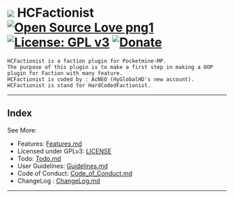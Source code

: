 # [![](https://avatars0.githubusercontent.com/u/34904027?s=70&v=4)](https://github.com/AcNEO/HCFactionist/) HCFactionist [![Open Source Love png1](https://badges.frapsoft.com/os/v1/open-source.png?v=103)](https://github.com/AcNEO/HCFactionist/) [![License: GPL v3](https://img.shields.io/badge/License-GPL%20v3-blue.svg)](https://github.com/AcNEO/HCFactionist/blob/master/LICENSE) [![Donate](https://img.shields.io/badge/Donate-PayPal-green.svg)](https://PayPal.me/HyGlobalHD)
```
HCFactionist is a faction plugin for Pocketmine-MP.
The purpose of this plugin is to make a first step in making a OOP plugin for Faction with many feature.
HCFactionist is coded by : AcNEO (HyGlobalHD's new account).
HCFactionist is stand for HardCodedFactionist.
```

---

## Index
See More: 
- Features: [Features.md](https://github.com/AcNEO/HCFactionist/blob/master/Features.md)
- Licensed under GPLv3: [LICENSE](https://github.com/AcNEO/HCFactionist/blob/master/LICENSE)
- Todo: [Todo.md](https://github.com/AcNEO/HCFactionist/blob/master/Todo.md)
- User Guidelines: [Guidelines.md](https://github.com/AcNEO/HCFactionist/blob/master/Guidelines.md)
- Code of Conduct: [Code_of_Conduct.md](https://github.com/AcNEO/HCFactionist/blob/master/CODE_OF_CONDUCT.md)
- ChangeLog : [ChangeLog.md](https://github.com/AcNEO/HCFactionist/blob/master/ChangeLog.md)

---
